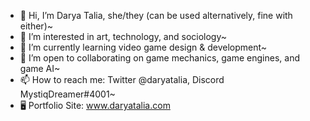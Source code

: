 - 👋 Hi, I’m Darya Talia, she/they (can be used alternatively, fine with either)~
- 👀 I’m interested in art, technology, and sociology~
- 🌱 I’m currently learning video game design & development~
- 💞️ I’m open to collaborating on game mechanics, game engines, and game AI~
- 📫 How to reach me: Twitter @daryatalia, Discord MystiqDreamer#4001~
- 🖥️ Portfolio Site: www.daryatalia.com

<!---
DaryaTalia/DaryaTalia is a ✨ special ✨ repository because its `README.md` (this file) appears on your GitHub profile.
You can click the Preview link to take a look at your changes.
--->
